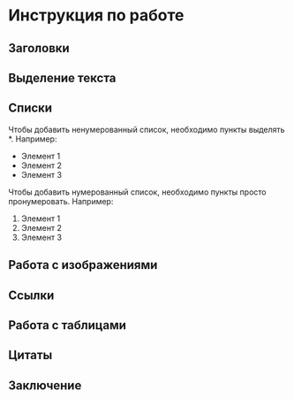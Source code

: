 # Инструкция по работе
## Заголовки
## Выделение текста
## Списки
Чтобы добавить ненумерованный список, необходимо пункты выделять *. Например:

* Элемент 1
* Элемент 2
* Элемент 3

Чтобы добавить нумерованный список, необходимо пункты просто пронумеровать. Например:

1. Элемент 1
2. Элемент 2
3. Элемент 3

## Работа с изображениями
## Ссылки
## Работа с таблицами
## Цитаты
## Заключение
